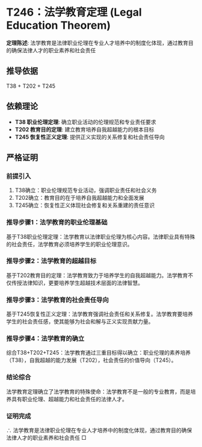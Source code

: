 # T246：法学教育定理 (Legal Education Theorem)

**定理陈述**: 法学教育是法律职业伦理在专业人才培养中的制度化体现，通过教育目的确保法律人才的职业素养和社会责任

## 推导依据
T38 + T202 + T245

## 依赖理论
- **T38 职业伦理定理**: 确立职业活动的伦理规范和专业责任要求
- **T202 教育目的定理**: 建立教育培养自我超越能力的根本目标
- **T245 恢复性正义定理**: 提供正义实现的关系修复和社会责任导向

## 严格证明

### 前提引入
1. T38确立：职业伦理规范专业活动，强调职业责任和社会义务
2. T202确立：教育目的在于培养自我超越能力和全面发展
3. T245确立：恢复性正义体现社会修复和关系重建的责任意识

### 推导步骤1：法学教育的职业伦理基础
基于T38职业伦理定理：法学教育以法律职业伦理为核心内容。法律职业具有特殊的社会责任，法学教育必须培养学生的职业伦理意识。

### 推导步骤2：法学教育的超越目标
基于T202教育目的定理：法学教育致力于培养学生的自我超越能力。法学教育不仅传授法律知识，更要培养学生超越技术层面的法律智慧。

### 推导步骤3：法学教育的社会责任导向
基于T245恢复性正义定理：法学教育强调社会责任和关系修复。法学教育要培养学生的社会责任感，使其能够为社会和解与正义实现贡献力量。

### 推导步骤4：法学教育的确立
综合T38+T202+T245：法学教育通过三重目标得以确立：职业伦理的素养培养（T38），自我超越的能力发展（T202），社会责任的价值导向（T245）。

### 结论综合
法学教育定理确立了法学教育的特殊使命：法学教育不是一般的专业教育，而是培养具有职业伦理、超越能力和社会责任的法律人才。

### 证明完成
∴ 法学教育是法律职业伦理在专业人才培养中的制度化体现，通过教育目的确保法律人才的职业素养和社会责任 □
